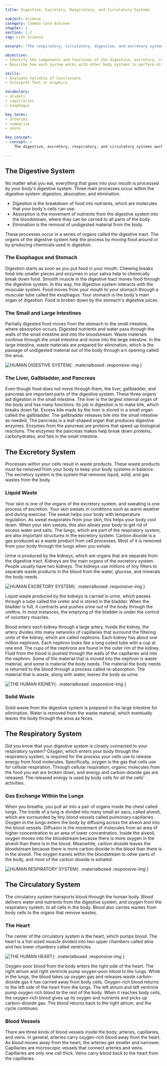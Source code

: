 ```yaml
---
title: Digestive, Excretory, Respiratory, and Circulatory Systems

subject: Science
category: Common Core Achieve
chapter: 1
section: 1.2
tag: Life Science

excerpt: "The respiratory, circulatory, digestive, and excretory systems deliver oxygen and nutrients and remove wastes. Learn how oxygen and nutrients are taken in and processed."

objective:
- Identify the components and functions of the digestive, excretory, respiratory, and circulatory systems
- Describe how each system works with other body systems to perform different functions

skills:
- Evaluate Validity of Conclusions
- Interpret Text or Graphics

vocabulary:
- alveoli
- capillaries
- esophagus

key_terms:
- arteries
- summarize
- veins

key_concept:
- concept: >
    The digestive, excretory, respiratory, and circulatory systems work together to move oxygen and nutrients through and out of your body.

---
```


## The Digestive System

No matter what you eat, everything that goes into your mouth is processed by your body's digestive system. Three main processes occur within the digestive system: digestion, absorption, and elimination.

  * Digestion is the breakdown of food into nutrients, which are molecules that your body's cells can use.
  * Absorption is the movement of nutrients from the digestive system into the bloodstream, where they can be carried to all parts of the body.
  * Elimination is the removal of undigested material from the body.

These processes occur in a series of organs called the digestive tract. The organs of the digestive system help the process by moving food around or by producing chemicals used in digestion.

### The Esophagus and Stomach

Digestion starts as soon as you put food in your mouth. Chewing breaks food into smaller pieces and enzymes in your saliva help to chemically break down food. Smooth muscle in the digestive tract moves food through the digestive system. In this way, the digestive system interacts with the muscular system. Food moves from your mouth to your stomach through a muscular tube called the esophagus. Your stomach is the body's main organ of digestion. Food is broken down by the stomach's digestive juices.

### The Small and Large Intestines

Partially digested food moves from the stomach to the small intestine, where absorption occurs. Digested nutrients and water pass through the walls of the small intestine and into the bloodstream. Waste materials continue through the small intestine and move into the large intestine. In the large intestine, waste materials are prepared for elimination, which is the passage of undigested material out of the body through a:n opening called the anus.

![HUMAN DIGESTIVE SYSTEM](https://upload.wikimedia.org/wikipedia/commons/1/14/Blausen_0316_DigestiveSystem.png){: .materialboxed .responsive-img }

### The Liver, Gallbladder, and Pancreas

Even though food does not move through them, the liver, gallbladder, and pancreas are important parts of the digestive system. These three organs aid digestion in the small intestine. The liver is the largest internal organ of the body and has many functions. Its job in digestion is to make bile, which breaks down fat. Excess bile made by the liver is stored in a small organ called the gallbladder. The gallbladder releases bile into the small intestine as needed. The pancreas is a leaf-shaped organ that produces digestive enzymes. Enzymes from the pancreas are proteins that speed up biological reactions. The enzymes the pancreas makes help break down proteins, carbohydrates, and fats in the small intestine.

## The Excretory System

Processes within your cells result in waste products. These waste products must be removed from your body to keep your body systems in balance. The excretory system is the system that removes liquid, solid, and gas wastes from the body.

### Liquid Waste

Your skin is one of the organs of the excretory system, and sweating is one process of excretion. Your skin sweats in conditions such as warm weather and during exercise. The sweat helps your body with temperature regulation. As sweat evaporates from your skin, this helps your body cool down. When your skin sweats, this also allows your body to get rid of excess water and salts. The lungs, which are part of the respiratory system, are also important structures in the excretory system. Carbon dioxide is a gas produced as a waste product from cell processes. Most of it is removed from your body through the lungs when you exhale.

Urine is produced by the kidneys, which are organs that are separate from the digestive tract. Kidneys are the main organs of the excretory system. People usually have two kidneys. The kidneys use millions of tiny filters to separate waste products in the blood from the water, glucose, and minerals the body needs.

![HUMAN EXCRETORY SYSTEM](https://upload.wikimedia.org/wikipedia/commons/f/f0/Gray1123.png){: .materialboxed .responsive-img }

Liquid waste produced by the kidneys is carried in urine, which passes through a tube called the ureter and is stored in the bladder. When the bladder is full, it contracts and pushes urine out of the body through the urethra. In most instances, the emptying of the bladder is under the control of voluntary muscles.

Blood enters each kidney through a large artery. Inside the kidney, the artery divides into many networks of capillaries that surround the filtering units of the kidney, which are called nephrons. Each kidney has about one million nephrons. Each nephron looks like a long coiled tube with a cup at one end. The cups of the nephrons are found in the outer rim of the kidney. Fluid from the blood is pushed through the walls of the capillaries and into the nephron. Some of the material that is moved into the nephron is waste material, and some is material the body needs. The material the body needs is returned to the blood through a process called re-absorption. The material that is waste, along with water, leaves the body as urine.

![THE HUMAN KIDNEY](https://upload.wikimedia.org/wikipedia/commons/f/f0/Gray1123.png){: .materialboxed .responsive-img }

### Solid Waste

Solid waste from the digestive system is prepared in the large intestine for elimination. Water is removed from the waste material, which eventually leaves the body through the anus as feces.

## The Respiratory System

Did you know that your digestive system is closely connected to your respiratory system? Oxygen, which enters your body through the respiratory system, is required for the process your cells use to release energy from food molecules. Specifically, oxygen is the gas that cells use for cellular respiration. Through cellular respiration, organic molecules from the food you eat are broken down, and energy and carbon-dioxide gas are released. The released energy is used by body cells for all the cells' activities.

### Gas Exchange Within the Lungs

When you breathe, you pull air into a pair of organs inside the chest called lungs. The inside of a lung is divided into many small air sacs, called alveoli, which are surrounded by tiny blood vessels called pulmonary capillaries. Oxygen in the lungs enters the body by diffusing across the alveoli and into the blood vessels. Diffusion is the movement of molecules from an area of higher concentration to an area of lower concentration. Inside the alveoli, oxygen moves into the bloodstream because there is more oxygen in the alveoli than there is in the blood. Meanwhile, carbon dioxide leaves the bloodstream because there is more carbon dioxide in the blood than there is in the alveoli. The oxygen travels within the bloodstream to other parts of the body, and most of the carbon dioxide is exhaled.

![HUMAN RESPIRATORY SYSTEM](https://upload.wikimedia.org/wikipedia/commons/7/77/Blausen_0770_RespiratorySystem_02.png){: .materialboxed .responsive-img }

## The Circulatory System

The circulatory system transports blood through the human body. Blood delivers water·and nutrients from the digestive system, and oxygen from the respiratory system, to all cells in the body. Blood also carries wastes from body cells to the organs that remove wastes.

### The Heart

The center of the circulatory system is the heart, which pumps blood. The heart is a fist-sized muscle divided into two upper chambers called atria and two lower chambers called ventricles.

![THE HUMAN HEART](https://upload.wikimedia.org/wikipedia/commons/1/12/Blausen_0457_Heart_SectionalAnatomy.png){: .materialboxed .responsive-img }

Oxygen-poor blood from the body enters the right side of the heart. The right atrium and right ventricle pump oxygen-poor blood to the lungs. While in the lungs, the blood takes up oxygen gas and releases waste carbon-dioxide gas it has carried away from body cells. Oxygen-rich blood returns to the left side of the heart from the lungs. The left atrium and left ventricle pump oxygen rich blood to the rest of the body. When it reaches body cells, the oxygen-rich blood gives up its oxygen and nutrients and picks up carbon-dioxide gas. The blood returns back to the right atrium, and the cycle continues.

### Blood Vessels

There are three kinds of blood vessels inside the body: arteries, capillaries, and veins. In general, arteries carry oxygen-rich blood away from the heart. As blood moves away from the heart, the arteries get smaller and narrower. Capillaries are microscopic vessels that connect arteries and veins. Capillaries are only one cell thick. Veins carry blood back to the heart from the capillaries.